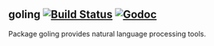 ## goling [![Build Status](https://img.shields.io/travis/gyuho/goling.svg?style=flat-square)](https://travis-ci.org/gyuho/goling) [![Godoc](http://img.shields.io/badge/godoc-reference-blue.svg?style=flat-square)](https://godoc.org/github.com/gyuho/goling)

Package goling provides natural language processing tools.
